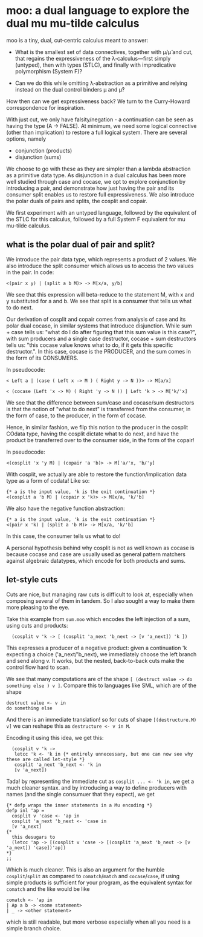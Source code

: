 # moo: a dual language to explore the dual mu mu-tilde calculus

moo is a tiny, dual, cut‑centric calculus meant to answer:

- What is the smallest set of data connectives, together with μ/μ̃ and cut, that regains the expressiveness of the λ‑calculus—first simply (untyped), then with types (STLC), and finally with impredicative polymorphism (System F)?

- Can we do this while omitting λ‑abstraction as a primitive and relying instead on the dual control binders μ and μ̃?

How then can we get expressiveness back? We turn to the Curry-Howard correspondence for inspiration.

With just cut, we only have falsity/negation - a continuation can be seen as having the type (A -> FALSE). At minimum, we
need some logical connective (other than implication) to restore a full logical system. There are several options, namely

- conjunction (products)
- disjunction (sums)

We choose to go with these as they are simpler than a lambda abstraction as a primitive data type. As disjunction in a dual
calculus has been more well studied through case and cocase, we opt to explore conjunction by introducing a pair, and
demonstrate how just having the pair and its consumer split enables us to restore full expressiveness. We also introduce 
the polar duals of pairs and splits, the cosplit and copair.

We first experiment with an untyped language, followed by the equivalent of the STLC for this calculus, followed by a 
full System F equivalent for mu mu-tilde calculus.

## what is the polar dual of pair and split?

We introduce the pair data type, which represents a product of 2 values. We also introduce the split consumer which allows
us to access the two values in the pair. In code:

```
<(pair x y) | (split a b M)> -> M[x/a, y/b]
```

We see that this expression will beta-reduce to the statement M, with x and y substituted for a and b. We see that split
is a consumer that tells us what to do next.

Our derivation of cosplit and copair comes from analysis of case and its polar dual cocase, in similar systems that introduce 
disjunction. While sum + case tells us: "what do I do after figuring that this sum value is this case?", with sum producers 
and a single case destructor, cocase + sum destructors tells us: "this cocase value knows what to do, if it gets this 
specific destructor.". In this case, cocase is the PRODUCER, and the sum comes in the form of its CONSUMERS.

In pseudocode:

```
< Left a | (case ( Left x -> M ) ( Right y -> N ))> -> M[a/x]
```

```
< (cocase (Left 'x -> M) ( Right 'y -> N )) | Left 'k > -> M['k/'x]
```

We see that the difference between sum/case and cocase/sum destructors is that the notion of "what to do next" is transferred from the
consumer, in the form of case, to the producer, in the form of cocase.

Hence, in similar fashion, we flip this notion to the producer in the cosplit COdata type, having the cosplit dictate what to do next, 
and have the product be transferred over to the consumer side, in the form of the copair!

In pseudocode:
```
<(cosplit 'x 'y M) | (copair 'a 'b)> -> M['a/'x, 'b/'y]
```

With cosplit, we actually are able to restore the function/implication data type as a form of codata! Like so:
```
{* a is the input value, 'k is the exit continuation *}
<(cosplit a 'b M) | (copair x 'k)> -> M[x/a, 'k/'b]
```

We also have the negative function abstraction:
```
{* a is the input value, 'k is the exit continuation *}
<(pair x 'k) | (split a 'b M)> -> M[x/a, 'k/'b]
```

In this case, the consumer tells us what to do!

A personal hypothesis behind why cosplit is not as well known as cocase is because cocase and case are usually used as general pattern 
matchers against algebraic datatypes, which encode for both products and sums.

## let-style cuts

Cuts are nice, but managing raw cuts is difficult to look at, especially when composing several of them in tandem.
So I also sought a way to make them more pleasing to the eye.

Take this example from `sum.moo` which encodes the left injection of a sum, using cuts and products:
```
  (cosplit v 'k -> [ (cosplit 'a_next 'b_next -> [v 'a_next]) 'k ])
```
This expresses a producer of a negative product: given a continuation 'k expecting a choice ('a_next/'b_next), we immediately choose the left branch and send along v. It works, but the nested, back-to-back cuts make the control flow hard to scan.

We see that many computations are of the shape `[ (destruct value -> do something else ) v ]`.
Compare this to languages like SML, which are of the shape
```
destruct value <- v in
do something else
```
And there is an immediate translation! so for cuts of shape `[(destructure.M) v]` we can reshape this as `destructure <- v in M`.

Encoding it using this idea, we get this:
```
  (cosplit v 'k ->
   letcc 'k <- 'k in {* entirely unnecessary, but one can now see why these are called let-style *}
   cosplit 'a_next 'b_next <- 'k in
   [v 'a_next])
```
Tada! by representing the immediate cut as `cosplit ... <- 'k in`, we get a much cleaner syntax. and by introducing a way to define producers with names (and the single consumuer that they expect), we get
```
{* defp wraps the inner statements in a Mu encoding *}
defp inl 'ap =
  cosplit v 'case <- 'ap in
  cosplit 'a_next 'b_next <- 'case in
  [v 'a_next]
{*
  this desugars to 
  (letcc 'ap -> [(cosplit v 'case -> [(cosplit 'a_next 'b_next -> [v 'a_next]) 'case])'ap])
*}
;;
```
Which is much cleaner. This is also an argument for the humble `cosplit`/`split` as compared to `comatch`/`match` and `cocase`/`case`, if using simple products is sufficient for your program, as the equivalent syntax for `comatch` and the like would be like

```
comatch <- 'ap in
| Ap a b -> <some statement>
| _ -> <other statement>
```
which is still readable, but more verbose especially when all you need is a simple branch choice.
